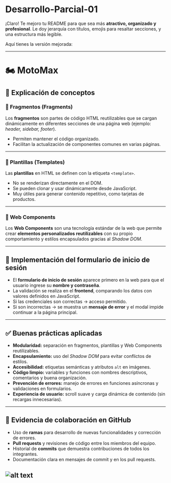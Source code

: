 # Desarrollo-Parcial-01

¡Claro! Te mejoro tu README para que sea más **atractivo, organizado y profesional**.
Le doy jerarquía con títulos, emojis para resaltar secciones, y una estructura más legible.

Aquí tienes la versión mejorada:

---

# 🏍️ MotoMax

## 📖 Explicación de conceptos

### 🔹 Fragmentos (Fragments)

Los **fragmentos** son partes de código HTML reutilizables que se cargan dinámicamente en diferentes secciones de una página web (ejemplo: *header, sidebar, footer*).

* Permiten mantener el código organizado.
* Facilitan la actualización de componentes comunes en varias páginas.

---

### 🔹 Plantillas (Templates)

Las **plantillas** en HTML se definen con la etiqueta `<template>`.

* No se renderizan directamente en el DOM.
* Se pueden clonar y usar dinámicamente desde JavaScript.
* Muy útiles para generar contenido repetitivo, como tarjetas de productos.

---

### 🔹 Web Components

Los **Web Components** son una tecnología estándar de la web que permite crear **elementos personalizados reutilizables** con su propio comportamiento y estilos encapsulados gracias al *Shadow DOM*.


---

## 🔐 Implementación del formulario de inicio de sesión

* El **formulario de inicio de sesión** aparece primero en la web para que el usuario ingrese su **nombre y contraseña**.
* La validación se realiza en el **frontend**, comparando los datos con valores definidos en JavaScript.
* Si las credenciales son correctas → acceso permitido.
* Si son incorrectas → se muestra un **mensaje de error** y el modal impide continuar a la página principal.

---

## ✅ Buenas prácticas aplicadas

* **Modularidad:** separación en fragmentos, plantillas y Web Components reutilizables.
* **Encapsulamiento:** uso del *Shadow DOM* para evitar conflictos de estilos.
* **Accesibilidad:** etiquetas semánticas y atributos `alt` en imágenes.
* **Código limpio:** variables y funciones con nombres descriptivos, comentarios y buena organización.
* **Prevención de errores:** manejo de errores en funciones asíncronas y validaciones en formularios.
* **Experiencia de usuario:** scroll suave y carga dinámica de contenido (sin recargas innecesarias).

---

## 🤝 Evidencia de colaboración en GitHub

* Uso de **ramas** para desarrollo de nuevas funcionalidades y corrección de errores.
* **Pull requests** y revisiones de código entre los miembros del equipo.
* Historial de **commits** que demuestra contribuciones de todos los integrantes.
* Documentación clara en mensajes de commit y en los pull requests.

![alt text](image-1.png)
---

